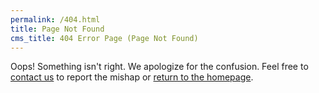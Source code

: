 ```yaml
---
permalink: /404.html
title: Page Not Found
cms_title: 404 Error Page (Page Not Found)
---
```


Oops! Something isn't right. We apologize for the confusion. Feel free to [contact us](/contact/) to report the mishap or [return to the homepage](/).
